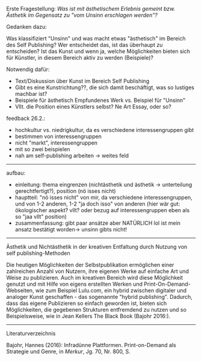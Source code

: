 Erste Fragestellung: *Was ist mit ästhetischem Erlebnis gemeint bzw. Ästhetik im Gegensatz zu "vom Unsinn erschlagen werden"?*

Gedanken dazu: 

Was klassifiziert "Unsinn" und was macht etwas "ästhetisch" im Bereich des Self Publishing? Wer entscheidet das, ist das überhaupt *zu* entscheiden? Ist das Kunst und wenn ja, welche Möglichkeiten bieten sich für Künstler, in diesem Bereich aktiv zu werden (Beispiele)? 

Notwendig dafür: 
* Text/Diskussion über Kunst im Bereich Self Publishing
* Gibt es eine Kunstrichtung??, die sich damit beschäftigt, was so lustiges machbar ist?
* Beispiele für ästhetisch Empfundenes Werk vs. Beispiel für "Unsinn"
* Vllt. die Position eines Künstlers selbst? Ne Art Essay, oder so?

feedback 26.2.: 
* hochkultur vs. niedrigkultur, da es verschiedene interessengruppen gibt
* bestimmen von interessengruppen
* nicht "markt", interessengruppen
* mit so zwei beispielen
* nah am self-publishing arbeiten -> weites feld

_________
aufbau:
- einleitung: thema eingrenzen (nichtästhetik und ästhetik -> unterteilung gerechtfertigt?), position (nö isses nicht)
- hauptteil: "nö isses nicht" von mir, da verschiedene interessengruppen, und von 1-2 anderen, 1-2 "ja doch isso" von anderen (hier wär gut: ökologischer aspekt? vllt? oder bezug auf interessengruppen eben als so "jaa vllt" position)
- zusammenfassung: gibt paar ansätze aber NATÜRLICH lol ist mein ansatz bestätigt worden-> unsinn gibts nicht!
_______________________________________

Ästhetik und Nichtästhetik in der kreativen Entfaltung durch Nutzung von self publishing-Methoden

Die heutigen Möglichkeiten der Selbstpublikation ermöglichen einer zahlreichen Anzahl von Nutzern, ihre eigenen Werke auf einfache Art und Weise zu publizieren. Auch im kreativen Bereich wird diese Möglichkeit genutzt und mit Hilfe von eigens erstellten Werken und Print-On-Demand-Webseiten, wie zum Beispiel Lulu.com, ein hybrid zwischen digitaler und analoger Kunst geschaffen - das sogenannte "hybrid publishing". Dadurch, dass das eigene Publizieren so einfach geworden ist, bieten sich Möglichkeiten, die gegebenen Strukturen entfremdend zu nutzen und so Beispielsweise, wie in Jean Kellers The Black Book (Bajohr 2016:).

____

Literaturverzeichnis

Bajohr, Hannes (2016): Infradünne Plattformen. Print-on-Demand als Strategie und Genre, in *Merkur*, Jg. 70, Nr. 800, S. 

